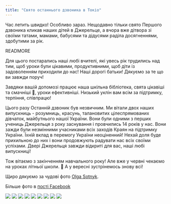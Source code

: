 ```yaml
---
title: "Свято останнього дзвоника в Токіо"
---
```


Час летить швидко! Особливо зараз. Нещодавно тільки свято Першого дзвоника кликав наших дітей в Джерельце, а вчора вже дітвора зі своїми татами, мамами, бабусями та дідусями раділа досягненнями, здобутими за рік. 

READMORE 

Для цього постарались наші любі вчителі, які увесь рік трудились над тим, щоб уроки були цікавими, продуктивними, щоб діти із задоволенням приходили до нас! 
Наші дорогі батьки! Дякуємо за те що ви завжди поруч!

Завдяки вашій допомозі працює наша шкільна бібліотека, свята цікавіші та смачніші 🙂, уроки ефективніші. Низький уклін вам всім за підтримку, терпіння, співпрацю! 

Цього разу Останній дзвоник був незвичним. Ми вітали двох наших випускниць - розумниць, красунь, талановитих цілеспрямованих дівчаток, майбутнього нашої України. Вони були  одними з перших учениць Джерельця з року заснування і провчились 14 років у нас. Вони зажди були незмінними учасниками всіх заходів Краян на підтримку України. Їхній вклад в перемогу України неоціненний! Нехай доля буде прихильною до них і вони продовжують радувати нас всіх своїми успіхами.  Двері Джерельця завжди відкриті для вас, наші любі випускниці!

Тож вітаємо з закінченням навчального року! Але вже у червні чекаємо на уроках літньої школи. 🙂 А у вересні зустрінемось знову всі!

Щиро дякуємо за чудові фото [Olga Sotnyk](https://www.facebook.com/olga.sotnik.9).

Більше фото в [пості Facebook](https://www.facebook.com/kovalova.natalya/posts/pfbid0dAmKuQFq9wTEGxXdk6JHFW8oemFyBYWyddziR7kp3cc72tDUWJYv4kvx7E8zi232l?notif_id=1686411891392038&notif_t=feedback_reaction_generic_tagged&ref=notif)

![](news/2023-05-29-last-day-in-school/photo1.jpg)
![](news/2023-05-29-last-day-in-school/photo2.jpg)
![](news/2023-05-29-last-day-in-school/photo3.jpg)
![](news/2023-05-29-last-day-in-school/photo4.jpg)
![](news/2023-05-29-last-day-in-school/photo5.jpg)
![](news/2023-05-29-last-day-in-school/photo6.jpg)
![](news/2023-05-29-last-day-in-school/photo7.jpg)
![](news/2023-05-29-last-day-in-school/photo8.jpg)
![](news/2023-05-29-last-day-in-school/photo9.jpg)
